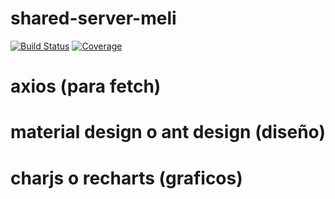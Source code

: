 # shared-server-meli

[![Build Status](https://travis-ci.org/ivanbaci/shared-server-meli.svg?branch=master)](https://travis-ci.org/ivanbaci/shared-server-meli)
[![Coverage](https://codecov.io/gh/ivanbaci/shared-server-meli/branch/master/graph/badge.svg)](https://codecov.io/gh/ivanbaci/shared-server-meli)

# axios (para fetch)

# material design o ant design (diseño)

# charjs o recharts (graficos)
